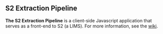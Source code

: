 S2 Extraction Pipeline
----------------------

**The S2 Extraction Pipeline** is a client-side Javascript application that serves as a front-end to S2 (a LIMS). For more information, see the [wiki](https://github.com/sanger/s2_extraction_pipeline/wiki).
